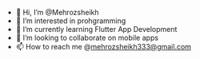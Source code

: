 - 👋 Hi, I’m @Mehrozsheikh
- 👀 I’m interested in prohgramming
- 🌱 I’m currently learning Flutter App Development
- 💞️ I’m looking to collaborate on mobile apps
- 📫 How to reach me @mehrozsheikh333@gmail.com

<!---
Mehrozsheikh/Mehrozsheikh is a ✨ special ✨ repository because its `README.md` (this file) appears on your GitHub profile.
You can click the Preview link to take a look at your changes.
--->
